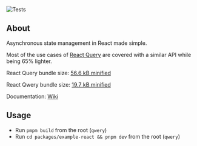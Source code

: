 ![Tests](https://github.com/nmathew98/qwery/actions/workflows/main.yml/badge.svg)

## About

Asynchronous state management in React made simple.

Most of the use cases of [React Query](https://tanstack.com/query/latest/) are covered with a similar API while being 65% lighter.

React Query bundle size: [56.6 kB minified](https://bundlephobia.com/package/@tanstack/react-query)

React Qwery bundle size: [19.7 kB minified](https://bundlephobia.com/package/@b.s/react-qwery)

Documentation: [Wiki](https://github.com/nmathew98/qwery/wiki/1.-Introduction)

## Usage

-   Run `pmpm build` from the root (`qwery`)
-   Run `cd packages/example-react && pnpm dev` from the root (`qwery`)

